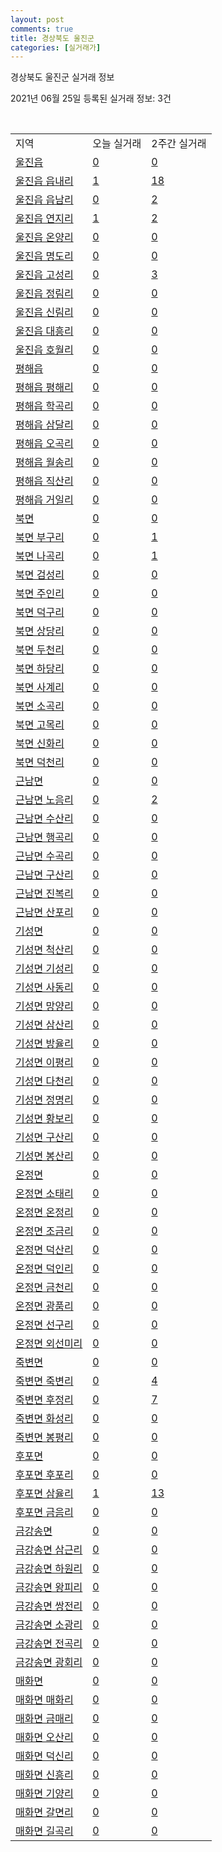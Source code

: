 ```yaml
---
layout: post
comments: true
title: 경상북도 울진군
categories: [실거래가]
---
```


경상북도 울진군 실거래 정보

2021년 06월 25일 등록된 실거래 정보: 3건

<script type="text/javascript">
  google.charts.load('current', {'packages':['corechart']});
  google.charts.setOnLoadCallback(drawChart);

  function drawChart() {
    var data = google.visualization.arrayToDataTable([['거래일', '매매', '전월세', '전매'], ['2021-03', 1, 0, 0], ['2021-04', 7, 7, 0], ['2021-05', 21, 5, 0], ['2021-06', 9, 3, 0]]);

    var options = {
      title: '최근 유형별 거래량 추이',
      legend: { position: 'bottom' }
    };

    var chart = new google.visualization.LineChart(document.getElementById('columnchart_material'));
    chart.draw(data, (options));
  }
</script>

<div id="columnchart_material" style="width: 450px; margin-left: -35px"></div>
<br>
<table class="sortable">
  <tr>
    <td>지역</td>
    <td>오늘 실거래</td>
    <td>2주간 실거래</td>
  </tr>

  
  <tr class="item">
    <td><a href="4793025000.html">울진읍</a></td>
    <td><a href="4793025000.html">0</a></td>
    <td><a href="4793025000.html">0</a></td>
  </tr>
    

  <tr class="item">
    <td><a href="4793025021.html">울진읍 읍내리</a></td>
    <td><a href="4793025021.html">1</a></td>
    <td><a href="4793025021.html">18</a></td>
  </tr>
    

  <tr class="item">
    <td><a href="4793025022.html">울진읍 읍남리</a></td>
    <td><a href="4793025022.html">0</a></td>
    <td><a href="4793025022.html">2</a></td>
  </tr>
    

  <tr class="item">
    <td><a href="4793025023.html">울진읍 연지리</a></td>
    <td><a href="4793025023.html">1</a></td>
    <td><a href="4793025023.html">2</a></td>
  </tr>
    

  <tr class="item">
    <td><a href="4793025024.html">울진읍 온양리</a></td>
    <td><a href="4793025024.html">0</a></td>
    <td><a href="4793025024.html">0</a></td>
  </tr>
    

  <tr class="item">
    <td><a href="4793025025.html">울진읍 명도리</a></td>
    <td><a href="4793025025.html">0</a></td>
    <td><a href="4793025025.html">0</a></td>
  </tr>
    

  <tr class="item">
    <td><a href="4793025026.html">울진읍 고성리</a></td>
    <td><a href="4793025026.html">0</a></td>
    <td><a href="4793025026.html">3</a></td>
  </tr>
    

  <tr class="item">
    <td><a href="4793025027.html">울진읍 정림리</a></td>
    <td><a href="4793025027.html">0</a></td>
    <td><a href="4793025027.html">0</a></td>
  </tr>
    

  <tr class="item">
    <td><a href="4793025028.html">울진읍 신림리</a></td>
    <td><a href="4793025028.html">0</a></td>
    <td><a href="4793025028.html">0</a></td>
  </tr>
    

  <tr class="item">
    <td><a href="4793025029.html">울진읍 대흥리</a></td>
    <td><a href="4793025029.html">0</a></td>
    <td><a href="4793025029.html">0</a></td>
  </tr>
    

  <tr class="item">
    <td><a href="4793025030.html">울진읍 호월리</a></td>
    <td><a href="4793025030.html">0</a></td>
    <td><a href="4793025030.html">0</a></td>
  </tr>
    

  <tr class="item">
    <td><a href="4793025300.html">평해읍</a></td>
    <td><a href="4793025300.html">0</a></td>
    <td><a href="4793025300.html">0</a></td>
  </tr>
    

  <tr class="item">
    <td><a href="4793025321.html">평해읍 평해리</a></td>
    <td><a href="4793025321.html">0</a></td>
    <td><a href="4793025321.html">0</a></td>
  </tr>
    

  <tr class="item">
    <td><a href="4793025322.html">평해읍 학곡리</a></td>
    <td><a href="4793025322.html">0</a></td>
    <td><a href="4793025322.html">0</a></td>
  </tr>
    

  <tr class="item">
    <td><a href="4793025323.html">평해읍 삼달리</a></td>
    <td><a href="4793025323.html">0</a></td>
    <td><a href="4793025323.html">0</a></td>
  </tr>
    

  <tr class="item">
    <td><a href="4793025324.html">평해읍 오곡리</a></td>
    <td><a href="4793025324.html">0</a></td>
    <td><a href="4793025324.html">0</a></td>
  </tr>
    

  <tr class="item">
    <td><a href="4793025325.html">평해읍 월송리</a></td>
    <td><a href="4793025325.html">0</a></td>
    <td><a href="4793025325.html">0</a></td>
  </tr>
    

  <tr class="item">
    <td><a href="4793025326.html">평해읍 직산리</a></td>
    <td><a href="4793025326.html">0</a></td>
    <td><a href="4793025326.html">0</a></td>
  </tr>
    

  <tr class="item">
    <td><a href="4793025327.html">평해읍 거일리</a></td>
    <td><a href="4793025327.html">0</a></td>
    <td><a href="4793025327.html">0</a></td>
  </tr>
    

  <tr class="item">
    <td><a href="4793031000.html">북면</a></td>
    <td><a href="4793031000.html">0</a></td>
    <td><a href="4793031000.html">0</a></td>
  </tr>
    

  <tr class="item">
    <td><a href="4793031021.html">북면 부구리</a></td>
    <td><a href="4793031021.html">0</a></td>
    <td><a href="4793031021.html">1</a></td>
  </tr>
    

  <tr class="item">
    <td><a href="4793031022.html">북면 나곡리</a></td>
    <td><a href="4793031022.html">0</a></td>
    <td><a href="4793031022.html">1</a></td>
  </tr>
    

  <tr class="item">
    <td><a href="4793031023.html">북면 검성리</a></td>
    <td><a href="4793031023.html">0</a></td>
    <td><a href="4793031023.html">0</a></td>
  </tr>
    

  <tr class="item">
    <td><a href="4793031024.html">북면 주인리</a></td>
    <td><a href="4793031024.html">0</a></td>
    <td><a href="4793031024.html">0</a></td>
  </tr>
    

  <tr class="item">
    <td><a href="4793031025.html">북면 덕구리</a></td>
    <td><a href="4793031025.html">0</a></td>
    <td><a href="4793031025.html">0</a></td>
  </tr>
    

  <tr class="item">
    <td><a href="4793031026.html">북면 상당리</a></td>
    <td><a href="4793031026.html">0</a></td>
    <td><a href="4793031026.html">0</a></td>
  </tr>
    

  <tr class="item">
    <td><a href="4793031027.html">북면 두천리</a></td>
    <td><a href="4793031027.html">0</a></td>
    <td><a href="4793031027.html">0</a></td>
  </tr>
    

  <tr class="item">
    <td><a href="4793031028.html">북면 하당리</a></td>
    <td><a href="4793031028.html">0</a></td>
    <td><a href="4793031028.html">0</a></td>
  </tr>
    

  <tr class="item">
    <td><a href="4793031029.html">북면 사계리</a></td>
    <td><a href="4793031029.html">0</a></td>
    <td><a href="4793031029.html">0</a></td>
  </tr>
    

  <tr class="item">
    <td><a href="4793031030.html">북면 소곡리</a></td>
    <td><a href="4793031030.html">0</a></td>
    <td><a href="4793031030.html">0</a></td>
  </tr>
    

  <tr class="item">
    <td><a href="4793031031.html">북면 고목리</a></td>
    <td><a href="4793031031.html">0</a></td>
    <td><a href="4793031031.html">0</a></td>
  </tr>
    

  <tr class="item">
    <td><a href="4793031032.html">북면 신화리</a></td>
    <td><a href="4793031032.html">0</a></td>
    <td><a href="4793031032.html">0</a></td>
  </tr>
    

  <tr class="item">
    <td><a href="4793031033.html">북면 덕천리</a></td>
    <td><a href="4793031033.html">0</a></td>
    <td><a href="4793031033.html">0</a></td>
  </tr>
    

  <tr class="item">
    <td><a href="4793033000.html">근남면</a></td>
    <td><a href="4793033000.html">0</a></td>
    <td><a href="4793033000.html">0</a></td>
  </tr>
    

  <tr class="item">
    <td><a href="4793033021.html">근남면 노음리</a></td>
    <td><a href="4793033021.html">0</a></td>
    <td><a href="4793033021.html">2</a></td>
  </tr>
    

  <tr class="item">
    <td><a href="4793033022.html">근남면 수산리</a></td>
    <td><a href="4793033022.html">0</a></td>
    <td><a href="4793033022.html">0</a></td>
  </tr>
    

  <tr class="item">
    <td><a href="4793033023.html">근남면 행곡리</a></td>
    <td><a href="4793033023.html">0</a></td>
    <td><a href="4793033023.html">0</a></td>
  </tr>
    

  <tr class="item">
    <td><a href="4793033024.html">근남면 수곡리</a></td>
    <td><a href="4793033024.html">0</a></td>
    <td><a href="4793033024.html">0</a></td>
  </tr>
    

  <tr class="item">
    <td><a href="4793033025.html">근남면 구산리</a></td>
    <td><a href="4793033025.html">0</a></td>
    <td><a href="4793033025.html">0</a></td>
  </tr>
    

  <tr class="item">
    <td><a href="4793033026.html">근남면 진복리</a></td>
    <td><a href="4793033026.html">0</a></td>
    <td><a href="4793033026.html">0</a></td>
  </tr>
    

  <tr class="item">
    <td><a href="4793033027.html">근남면 산포리</a></td>
    <td><a href="4793033027.html">0</a></td>
    <td><a href="4793033027.html">0</a></td>
  </tr>
    

  <tr class="item">
    <td><a href="4793035000.html">기성면</a></td>
    <td><a href="4793035000.html">0</a></td>
    <td><a href="4793035000.html">0</a></td>
  </tr>
    

  <tr class="item">
    <td><a href="4793035021.html">기성면 척산리</a></td>
    <td><a href="4793035021.html">0</a></td>
    <td><a href="4793035021.html">0</a></td>
  </tr>
    

  <tr class="item">
    <td><a href="4793035022.html">기성면 기성리</a></td>
    <td><a href="4793035022.html">0</a></td>
    <td><a href="4793035022.html">0</a></td>
  </tr>
    

  <tr class="item">
    <td><a href="4793035023.html">기성면 사동리</a></td>
    <td><a href="4793035023.html">0</a></td>
    <td><a href="4793035023.html">0</a></td>
  </tr>
    

  <tr class="item">
    <td><a href="4793035024.html">기성면 망양리</a></td>
    <td><a href="4793035024.html">0</a></td>
    <td><a href="4793035024.html">0</a></td>
  </tr>
    

  <tr class="item">
    <td><a href="4793035025.html">기성면 삼산리</a></td>
    <td><a href="4793035025.html">0</a></td>
    <td><a href="4793035025.html">0</a></td>
  </tr>
    

  <tr class="item">
    <td><a href="4793035026.html">기성면 방율리</a></td>
    <td><a href="4793035026.html">0</a></td>
    <td><a href="4793035026.html">0</a></td>
  </tr>
    

  <tr class="item">
    <td><a href="4793035027.html">기성면 이평리</a></td>
    <td><a href="4793035027.html">0</a></td>
    <td><a href="4793035027.html">0</a></td>
  </tr>
    

  <tr class="item">
    <td><a href="4793035028.html">기성면 다천리</a></td>
    <td><a href="4793035028.html">0</a></td>
    <td><a href="4793035028.html">0</a></td>
  </tr>
    

  <tr class="item">
    <td><a href="4793035029.html">기성면 정명리</a></td>
    <td><a href="4793035029.html">0</a></td>
    <td><a href="4793035029.html">0</a></td>
  </tr>
    

  <tr class="item">
    <td><a href="4793035030.html">기성면 황보리</a></td>
    <td><a href="4793035030.html">0</a></td>
    <td><a href="4793035030.html">0</a></td>
  </tr>
    

  <tr class="item">
    <td><a href="4793035031.html">기성면 구산리</a></td>
    <td><a href="4793035031.html">0</a></td>
    <td><a href="4793035031.html">0</a></td>
  </tr>
    

  <tr class="item">
    <td><a href="4793035032.html">기성면 봉산리</a></td>
    <td><a href="4793035032.html">0</a></td>
    <td><a href="4793035032.html">0</a></td>
  </tr>
    

  <tr class="item">
    <td><a href="4793036000.html">온정면</a></td>
    <td><a href="4793036000.html">0</a></td>
    <td><a href="4793036000.html">0</a></td>
  </tr>
    

  <tr class="item">
    <td><a href="4793036021.html">온정면 소태리</a></td>
    <td><a href="4793036021.html">0</a></td>
    <td><a href="4793036021.html">0</a></td>
  </tr>
    

  <tr class="item">
    <td><a href="4793036022.html">온정면 온정리</a></td>
    <td><a href="4793036022.html">0</a></td>
    <td><a href="4793036022.html">0</a></td>
  </tr>
    

  <tr class="item">
    <td><a href="4793036023.html">온정면 조금리</a></td>
    <td><a href="4793036023.html">0</a></td>
    <td><a href="4793036023.html">0</a></td>
  </tr>
    

  <tr class="item">
    <td><a href="4793036024.html">온정면 덕산리</a></td>
    <td><a href="4793036024.html">0</a></td>
    <td><a href="4793036024.html">0</a></td>
  </tr>
    

  <tr class="item">
    <td><a href="4793036025.html">온정면 덕인리</a></td>
    <td><a href="4793036025.html">0</a></td>
    <td><a href="4793036025.html">0</a></td>
  </tr>
    

  <tr class="item">
    <td><a href="4793036026.html">온정면 금천리</a></td>
    <td><a href="4793036026.html">0</a></td>
    <td><a href="4793036026.html">0</a></td>
  </tr>
    

  <tr class="item">
    <td><a href="4793036027.html">온정면 광품리</a></td>
    <td><a href="4793036027.html">0</a></td>
    <td><a href="4793036027.html">0</a></td>
  </tr>
    

  <tr class="item">
    <td><a href="4793036028.html">온정면 선구리</a></td>
    <td><a href="4793036028.html">0</a></td>
    <td><a href="4793036028.html">0</a></td>
  </tr>
    

  <tr class="item">
    <td><a href="4793036029.html">온정면 외선미리</a></td>
    <td><a href="4793036029.html">0</a></td>
    <td><a href="4793036029.html">0</a></td>
  </tr>
    

  <tr class="item">
    <td><a href="4793037000.html">죽변면</a></td>
    <td><a href="4793037000.html">0</a></td>
    <td><a href="4793037000.html">0</a></td>
  </tr>
    

  <tr class="item">
    <td><a href="4793037021.html">죽변면 죽변리</a></td>
    <td><a href="4793037021.html">0</a></td>
    <td><a href="4793037021.html">4</a></td>
  </tr>
    

  <tr class="item">
    <td><a href="4793037022.html">죽변면 후정리</a></td>
    <td><a href="4793037022.html">0</a></td>
    <td><a href="4793037022.html">7</a></td>
  </tr>
    

  <tr class="item">
    <td><a href="4793037023.html">죽변면 화성리</a></td>
    <td><a href="4793037023.html">0</a></td>
    <td><a href="4793037023.html">0</a></td>
  </tr>
    

  <tr class="item">
    <td><a href="4793037024.html">죽변면 봉평리</a></td>
    <td><a href="4793037024.html">0</a></td>
    <td><a href="4793037024.html">0</a></td>
  </tr>
    

  <tr class="item">
    <td><a href="4793038000.html">후포면</a></td>
    <td><a href="4793038000.html">0</a></td>
    <td><a href="4793038000.html">0</a></td>
  </tr>
    

  <tr class="item">
    <td><a href="4793038021.html">후포면 후포리</a></td>
    <td><a href="4793038021.html">0</a></td>
    <td><a href="4793038021.html">0</a></td>
  </tr>
    

  <tr class="item">
    <td><a href="4793038022.html">후포면 삼율리</a></td>
    <td><a href="4793038022.html">1</a></td>
    <td><a href="4793038022.html">13</a></td>
  </tr>
    

  <tr class="item">
    <td><a href="4793038023.html">후포면 금음리</a></td>
    <td><a href="4793038023.html">0</a></td>
    <td><a href="4793038023.html">0</a></td>
  </tr>
    

  <tr class="item">
    <td><a href="4793039000.html">금강송면</a></td>
    <td><a href="4793039000.html">0</a></td>
    <td><a href="4793039000.html">0</a></td>
  </tr>
    

  <tr class="item">
    <td><a href="4793039021.html">금강송면 삼근리</a></td>
    <td><a href="4793039021.html">0</a></td>
    <td><a href="4793039021.html">0</a></td>
  </tr>
    

  <tr class="item">
    <td><a href="4793039022.html">금강송면 하원리</a></td>
    <td><a href="4793039022.html">0</a></td>
    <td><a href="4793039022.html">0</a></td>
  </tr>
    

  <tr class="item">
    <td><a href="4793039023.html">금강송면 왕피리</a></td>
    <td><a href="4793039023.html">0</a></td>
    <td><a href="4793039023.html">0</a></td>
  </tr>
    

  <tr class="item">
    <td><a href="4793039024.html">금강송면 쌍전리</a></td>
    <td><a href="4793039024.html">0</a></td>
    <td><a href="4793039024.html">0</a></td>
  </tr>
    

  <tr class="item">
    <td><a href="4793039025.html">금강송면 소광리</a></td>
    <td><a href="4793039025.html">0</a></td>
    <td><a href="4793039025.html">0</a></td>
  </tr>
    

  <tr class="item">
    <td><a href="4793039026.html">금강송면 전곡리</a></td>
    <td><a href="4793039026.html">0</a></td>
    <td><a href="4793039026.html">0</a></td>
  </tr>
    

  <tr class="item">
    <td><a href="4793039027.html">금강송면 광회리</a></td>
    <td><a href="4793039027.html">0</a></td>
    <td><a href="4793039027.html">0</a></td>
  </tr>
    

  <tr class="item">
    <td><a href="4793040000.html">매화면</a></td>
    <td><a href="4793040000.html">0</a></td>
    <td><a href="4793040000.html">0</a></td>
  </tr>
    

  <tr class="item">
    <td><a href="4793040021.html">매화면 매화리</a></td>
    <td><a href="4793040021.html">0</a></td>
    <td><a href="4793040021.html">0</a></td>
  </tr>
    

  <tr class="item">
    <td><a href="4793040022.html">매화면 금매리</a></td>
    <td><a href="4793040022.html">0</a></td>
    <td><a href="4793040022.html">0</a></td>
  </tr>
    

  <tr class="item">
    <td><a href="4793040023.html">매화면 오산리</a></td>
    <td><a href="4793040023.html">0</a></td>
    <td><a href="4793040023.html">0</a></td>
  </tr>
    

  <tr class="item">
    <td><a href="4793040024.html">매화면 덕신리</a></td>
    <td><a href="4793040024.html">0</a></td>
    <td><a href="4793040024.html">0</a></td>
  </tr>
    

  <tr class="item">
    <td><a href="4793040025.html">매화면 신흥리</a></td>
    <td><a href="4793040025.html">0</a></td>
    <td><a href="4793040025.html">0</a></td>
  </tr>
    

  <tr class="item">
    <td><a href="4793040026.html">매화면 기양리</a></td>
    <td><a href="4793040026.html">0</a></td>
    <td><a href="4793040026.html">0</a></td>
  </tr>
    

  <tr class="item">
    <td><a href="4793040027.html">매화면 갈면리</a></td>
    <td><a href="4793040027.html">0</a></td>
    <td><a href="4793040027.html">0</a></td>
  </tr>
    

  <tr class="item">
    <td><a href="4793040028.html">매화면 길곡리</a></td>
    <td><a href="4793040028.html">0</a></td>
    <td><a href="4793040028.html">0</a></td>
  </tr>
    


</table>


    